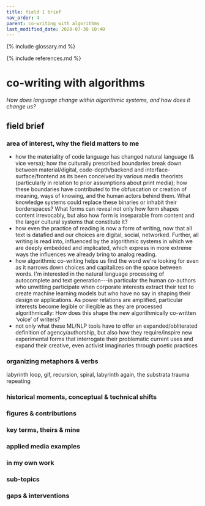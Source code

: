 ```yaml
---
title: field 1 brief
nav_order: 4
parent: co-writing with algorithms
last_modified_date: 2020-07-30 10:40
---
```


{% include glossary.md %}

{% include references.md %}

# co-writing with algorithms

_How does language change within algorithmic systems, and how does it change us?_

## field brief

### area of interest, why the field matters to me

- how the materiality of code language has changed natural language (& vice versa); how the culturally prescribed boundaries break down between material/digital, code-depth/backend and interface-surface/frontend as its been conceived by various media theorists (particularly in relation to prior assumptions about print media); how these boundaries have contributed to the obfuscation or creation of meaning, ways of knowing, and the human actors behind them. What knowledge systems could replace these binaries or inhabit their borderspaces? What forms can reveal not only how form shapes content irrevocably, but also how form is inseparable from content and the larger cultural systems that constitute it? 
- how even the practice of reading is now a form of writing, now that all text is datafied and our choices are digital, social, networked. Further, all writing is read into, influenced by the algorithmic systems in which we are deeply embedded and implicated, which express in more extreme ways the influences we already bring to analog reading. 
- how algorithmic co-writing helps us find the word we're looking for even as it narrows down choices and capitalizes on the space between words. I'm interested in the natural language processing of autocomplete and text generation---in particular the human co-authors who unwitting participate when corporate interests extract their text to create machine learning models but who have no say in shaping their design or applications. As power relations are amplified, particular interests become legible or illegible as they are processed algorithmically: How does this shape the new algorithmically co-written ‘voice’ of writers?
- not only what these ML/NLP tools have to offer an expanded/obliterated definition of agency/authorship, but also how they require/inspire new experimental forms that interrogate their problematic current uses and expand their creative, even activist imaginaries through poetic practices

### organizing metaphors & verbs
labyrinth
loop, gif, recursion, spiral, labyrinth again, the substrata trauma repeating

### historical moments, conceptual & technical shifts

### figures & contributions

### key terms, theirs & mine

### applied media examples

### in my own work

### sub-topics

### gaps & interventions
